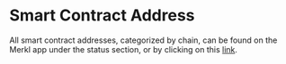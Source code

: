 # Smart Contract Address

All smart contract addresses, categorized by chain, can be found on the Merkl app under the status section, or by clicking on this [link](https://app.merkl.xyz/status).&#x20;
